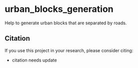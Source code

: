 # urban_blocks_generation

Help to generate urban blocks that are separated by roads.


## Citation

If you use this project in your research, please consider citing:

- citation needs update